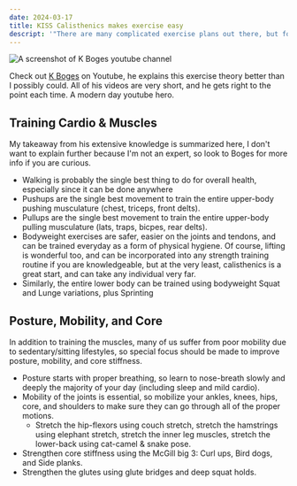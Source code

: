 ```yaml
---
date: 2024-03-17
title: KISS Calisthenics makes exercise easy
descript: '"There are many complicated exercise plans out there, but focusing on the fundamental movement patterns and nailing the basics is a timeless good idea."'
---
```

![A screenshot of K Boges youtube channel](/k-boges-doing-pullups.png)

Check out [K Boges](https://www.youtube.com/@kboges) on Youtube, he explains this exercise theory better than I possibly could. All of his videos are very short, and he gets right to the point each time. A modern day youtube hero.

## Training Cardio & Muscles
My takeaway from his extensive knowledge is summarized here, I don't want to explain further because I'm not an expert, so look to Boges for more info if you are curious.
- Walking is probably the single best thing to do for overall health, especially since it can be done anywhere
- Pushups are the single best movement to train the entire upper-body pushing musculature (chest, triceps, front delts).
- Pullups are the single best movement to train the entire upper-body pulling musculature (lats, traps, bicpes, rear delts).
- Bodyweight exercises are safer, easier on the joints and tendons, and can be trained everyday as a form of physical hygiene. Of course, lifting is wonderful too, and can be incorporated into any strength training routine if you are knowledgeable, but at the very least, calisthenics is a great start, and can take any individual very far.
- Similarly, the entire lower body can be trained using bodyweight Squat and Lunge variations, plus Sprinting

## Posture, Mobility, and Core
In addition to training the muscles, many of us suffer from poor mobility due to sedentary/sitting lifestyles, so special focus should be made to improve posture, mobility, and core stiffness.
- Posture starts with proper breathing, so learn to nose-breath slowly and deeply the majority of your day (including sleep and mild cardio).
- Mobility of the joints is essential, so mobilize your ankles, knees, hips, core, and shoulders to make sure they can go through all of the proper motions.
	- Stretch the hip-flexors using couch stretch, stretch the hamstrings using elephant stretch, stretch the inner leg muscles, stretch the lower-back using cat-camel & snake pose.
- Strengthen core stiffness using the McGill big 3: Curl ups, Bird dogs, and Side planks.
- Strengthen the glutes using glute bridges and deep squat holds.